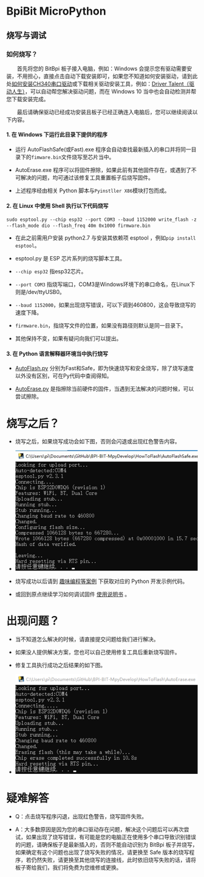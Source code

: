 # **BpiBit MicroPython**

## **烧写与调试**

### 如何烧写？

&emsp;&emsp;首先将您的 BitBpi 板子接入电脑，例如：Windows 会提示您有驱动需要安装，不用担心，直接点击自动下载安装即可，如果您不知道如何安装驱动，请到此处[如何安装CH340串口驱动](https://jingyan.baidu.com/article/c33e3f48dce50aea15cbb596.html)或下载相关驱动安装工具，例如：[Driver Talent（驱动人生）](https://www.drivethelife.com/)，可以自动帮您解决驱动问题，而在 Windows 10 当中也会自动检测并帮您下载安装完成。

&emsp;&emsp;最后请确保驱动已经成功安装且板子已经正确连入电脑后，您可以继续阅读以下内容。

#### 1. 在 Windows 下运行此目录下提供的程序

- 运行 AutoFlashSafe(或Fast).exe 程序会自动查找最新插入的串口并将同一目录下的`fimware.bin`文件烧写至芯片当中。

- AutoErase.exe 程序可以将固件擦除，如果此前有其他固件存在，或遇到了不可解决的问题，均可通过该修复工具重置板子后烧写固件。

- 上述程序经由相关 Python 脚本与`Pyinstller X86`模块打包而成。

#### 2. 在 Linux 中使用 Shell 执行以下代码烧写

``` Shell
sudo esptool.py --chip esp32 --port COM3 --baud 1152000 write_flash -z --flash_mode dio --flash_freq 40m 0x1000 firmware.bin
```

- 在此之前需用户安装 python2.7 与安装其依赖项 esptool ，例如`pip install esptool`。

- esptool.py 是 ESP 芯片系列的烧写脚本工具。

- `--chip esp32` 指esp32芯片。

- `--port COM3` 指烧写端口，COM3是Windows环境下的串口命名，在Linux下则是/dev/ttyUSB0。

- `--baud 1152000`，如果出现烧写错误，可以下调到460800，这会导致烧写的速度下降。

- `firmware.bin`，指烧写文件的位置，如果没有路径则默认是同一目录下。

- 其他保持不变，如果有疑问向我们可以提出。

#### 3. 在 Python 语言解释器环境当中执行烧写

- [AutoFlash.py](https://github.com/junhuanchen/BPI-BIT-MpyDevelop/blob/master/HowToFlash/AutoFlash.py) 分别为Fast和Safe，即为快速烧写和安全烧写，除了烧写速度以外没有区别，可在Py代码中查阅得知。

- [AutoErase.py](https://github.com/junhuanchen/BPI-BIT-MpyDevelop/blob/master/HowToFlash/AutoErase.py) 是指擦除当前硬件的固件，当遇到无法解决的问题时候，可以尝试擦除。

# 烧写之后？

- 烧写之后，如果烧写成功会如下图，否则会闪退或出现红色警告内容。

- ![SmartConfig](README/FlashFinish.jpg)

- 烧写成功以后请到 [趣味编程等案例](https://github.com/junhuanchen/BPI-BIT-MpyDevelop/tree/master/Code) 下获取对应的 Python 开发示例代码。

- 或回到原点继续学习如何调试固件 [使用说明书](https://github.com/junhuanchen/BPI-BIT-MpyDevelop) 。

# 出现问题？

- 当不知道怎么解决的时候，请直接提交问题给我们进行解决。

- 如果没人提供解决方案，您也可以自己使用修复工具后重新烧写固件。

- 修复工具执行成功之后结果的如下图。

- ![SmartConfig](README/RepairFinish.jpg)

# 疑难解答

- Q：点击烧写程序闪退，出现红色警告，烧写固件失败。

- A：大多数原因是因为您的串口驱动存在问题，解决这个问题后可以再次尝试，如果出现了烧写错误，有可能是您的电脑正在使用多个串口导致识别错误的问题，请确保板子是最新插入的，否则不能自动识别为 BitBpi 板子并烧写，如果确定有这个问题也出现了烧写失败的情况，请更换至 Safe 版本的烧写程序，若仍然失败，请更换至其他烧写的连接线，此时依旧烧写失败的话，请将板子寄给我们，我们将免费为您维修或更换。
